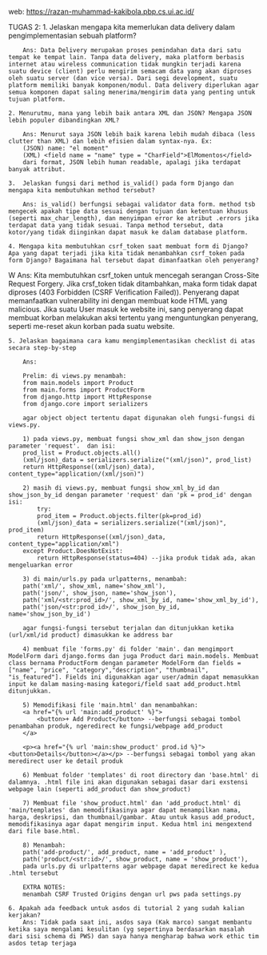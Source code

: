 web: https://razan-muhammad-kakibola.pbp.cs.ui.ac.id/

<!-- TUGAS 1:

    1. Jelaskan bagaimana cara kamu mengimplementasikan checklist di atas secara step-by-step 
        1) Membuat repositori github bernama "kakibola" di lokal dan server github

        2) via Terminal, menjalankan 'python -m venv env' di folder tsb. agar project tsb memiliki instalasi python dan package lain yang terpisah/terisolasi (agar tidak memiliki konflik di satu project dengan project lain)

        3) menjalankan 'env\Scripts\activate' untuk mengaktivkan env

        4) menginstall dependencies sepert {django, gunicorn, whitenoise, psycopg2-binary, requests, urllib3, python-dotenv} dalam requirements.txt dan menjalankan pip install-r requirements.txt

        5) membuat Django Project dengan menjalankan 'django-admin startproject kaki_bola .' di terminal

        6) menambah 'PRODUCTION=False' di .env file. Line tersebut ditambahkan ketika melakukan testing/development agar dapat mendebug lebih mudah.

        7) membuat file .env.prod dengan isi:
        DB_NAME=<nama database>
        DB_HOST=<host database>
        DB_PORT=<port database>
        DB_USER=<username database>
        DB_PASSWORD=<password database>
        SCHEMA=tugas_individu
        PRODUCTION=True

        data diambil dari email yang dikirim di email UI. file ini digunakan untuk prod deployment di server

        8) di settings.py, menambahkan:
        `import os
        from dotenv import load_dotenv
        load_dotenv()`
        agar environment variables dapat diload 

        9) di file yang sama, menambahkan '["localhost", "127.0.0.1"]' di ALLOWED_HOSTS agar dapat mengakses aplikasi web melalui lokal host

        10) menambah:
        
        'if PRODUCTION:
            # Production: gunakan PostgreSQL dengan kredensial dari environment variables
            DATABASES = {
                'default': {
                    'ENGINE': 'django.db.backends.postgresql',
                    'NAME': os.getenv('DB_NAME'),
                    'USER': os.getenv('DB_USER'),
                    'PASSWORD': os.getenv('DB_PASSWORD'),
                    'HOST': os.getenv('DB_HOST'),
                    'PORT': os.getenv('DB_PORT'),
                    'OPTIONS': {
                        'options': f"-c search_path={os.getenv('SCHEMA', 'public')}"
                    }
                }
            }
        else:
            # Development: gunakan SQLite
            DATABASES = {
                'default': {
                    'ENGINE': 'django.db.backends.sqlite3',
                    'NAME': BASE_DIR / 'db.sqlite3',
                }
            }' di settings.py pada bagian DATABASES

        11) membuat migrasi dengan python makemigrations dan migrate

        12) membuat project baru di Pacil Web Service bernama kakibola dan mendeploy local project ke PWS melalui git remote add pws, git branch -M master (utk membuat branch origin) dan git push pws master agar perubahan lokal dapat dideploy.

        13) pada Tab environs, menambahkan text dari file .env.prod dari local project. 

        14) menambah url deployment PWS ke ALLOWED_HOSTS di settings.py local agar project tsb dapat diakses oleh PWS.

        15) Balik ke project local, membuat aplikasi dengan naman 'main' dengan menjalankan 'python manage.py startapp main' di Terminal

        16) mendaftarkan 'main' di INSTALLED_APPS pada settings.py

        17) membuat File .html baru di folder 'templates' dan menambahkan beberapa header yang dikaitkan dengan variable pada views.py (on that later)

        18) menambah atribut yang sesuai dengan deskripsi tugas di models.py (name, price, desc, thumbnail, category, is_featured) dengan datatype yang sesuai.

        19) mengulang tahapan migrasi dengan python makemigrations dan migrate.

        20) di views.py, menambah line 'from django.shortcuts import render' agar template html dapat di-render.

        21) membuat fungsi dengan parameter 'request' yang menerima permintaan http dan mengembalikan variabel-variabel yang sesuai di dalam dictionary yang tertera agar dapat digunakan oleh file html.

        22) [Routing] membuat file urls.py di folder 'main' sebagai konfigurasi routing aplikasi

        23) mengisi file tsb dengan:
        'from django.urls import path       (mendefinisikan pola url)
        from main.views import show_main    (memanggil fungsi dari step 21 saat url cocok)

        app_name = 'main'

        urlpatterns = [
            path('', show_main, name='show_main'),
        ]'

        24) di urls.py pada folder 'kaki_bola', menambah ', include' pada line 'from django.urls import path' 

        25) menambah 'path('', include('main.urls')),' ke dalam urlpatterns = [] untuk mengimport pola rute URL dari aplikasi main

        26) melakukan git push pws master untuk mengupdate versi deployment project ini

    2. Buatlah bagan yang berisi request client ke web aplikasi berbasis Django beserta responnya dan jelaskan pada bagan tersebut kaitan antara urls.py, views.py, models.py, dan berkas html.
    -> Terdapat file .drawio dan .svg bernama "BaganGambar" di repository ini dengan jawaban pertanyaan ini

    3. Jelaskan peran settings.py dalam proyek Django!
        settings.py berisi semua konfigurasi dari instalasi project Django agar project tsb dapat dijalankan sesuai dengan rencana. Mengatur hal-hal seperti INSTALLED_APPS (list daftar aplikasi yang diaktifkan), ALLOWED_HOSTS (daftar nama domain yang dapat mengakses/melayani project Django tsb), dan TEMPLATES (mengatur dimana Django dapat mencari .html file) 

    4. Bagaimana cara kerja migrasi database di Django?
        migrasi pada Djano bekerja seperti commit-push pada git.
        misalkan models.py telah diubah dan 'python manage.py makemigrations' dijalankan. Maka Django akan membandingkan versi models.py saat ini dengan iterasi sebelumnya. Jika ada, makan Django akan membuat file baru di folder 'migrations' (dalam project ini terdapat di main/migrations). Ketika 'python manage.py migrate' dijalankan, sama saja seperti 'push' pada git. Perubahan tsb. akan diterapkan ke dalam database.

    5. Menurut Anda, dari semua framework yang ada, mengapa framework Django dijadikan permulaan        pembelajaran pengembangan perangkat lunak?
        Utamanya karena berdasarkan Python dan developer tidak perlu berinteraksi dengan SQL secara langsung karena Django memiliki Object-Relational Mapper. Python juga dapat dikatakan lebih "beginner-friendly" daripada bahasa pemrograman lain karena memiliki dynamic typing (salah satu alasannya)

    6. Apakah ada feedback untuk asisten dosen tutorial 1 yang telah kamu kerjakan sebelumnya?
    Tidak ada, karena topik tutorial 1 masih dapat dimengerti dengan mudah dan masih belum terlalu kompleks. Tetapi, asisten dosen pada tutorial 0 sangat membantu ketika troubleshooting masalah (karena saya masih sangat baru terhadap Django) -->

TUGAS 2:
    1. Jelaskan mengapa kita memerlukan data delivery dalam pengimplementasian sebuah platform?

        Ans: Data Delivery merupakan proses pemindahan data dari satu tempat ke tempat lain. Tanpa data delivery, maka platform berbasis internet atau wireless communication tidak mungkin terjadi karena suatu device (client) perlu mengirim semacam data yang akan diproses oleh suatu server (dan vice versa). Dari segi development, suatu platform memiliki banyak komponen/modul. Data delivery diperlukan agar semua komponen dapat saling menerima/mengirim data yang penting untuk tujuan platform.

    2. Menurutmu, mana yang lebih baik antara XML dan JSON? Mengapa JSON lebih populer dibandingkan XML?

        Ans: Menurut saya JSON lebih baik karena lebih mudah dibaca (less clutter than XML) dan lebih efisien dalam syntax-nya. Ex:
        (JSON) name: "el moment"
        (XML) <field name = "name" type = "CharField">ElMomentos</field> 
        dari format, JSON lebih human readable, apalagi jika terdapat banyak attribut.

    3.  Jelaskan fungsi dari method is_valid() pada form Django dan mengapa kita membutuhkan method tersebut?

        Ans: is_valid() berfungsi sebagai validator data form. method tsb mengecek apakah tipe data sesuai dengan tujuan dan ketentuan khusus (seperti max_char_length), dan menyimpan error ke atribut .errors jika terdapat data yang tidak sesuai. Tanpa method tersebut, data kotor/yang tidak diinginkan dapat masuk ke dalam database platform.

    4. Mengapa kita membutuhkan csrf_token saat membuat form di Django? Apa yang dapat terjadi jika kita tidak menambahkan csrf_token pada form Django? Bagaimana hal tersebut dapat dimanfaatkan oleh penyerang?
W
        Ans: Kita membutuhkan csrf_token untuk mencegah serangan Cross-Site Request Forgery. Jika crsf_token tidak ditambahkan, maka form tidak dapat diproses (403 Forbidden (CSRF Verification Failed)). Penyerang dapat memanfaatkan vulnerability ini dengan membuat kode HTML yang malicious. Jika suatu User masuk ke website ini, sang penyerang dapat membuat korban melakukan aksi tertentu yang menguntungkan penyerang, seperti me-reset akun korban pada suatu website.

    5. Jelaskan bagaimana cara kamu mengimplementasikan checklist di atas secara step-by-step
    
        Ans:

        Prelim: di views.py menambah:
        from main.models import Product
        from main.forms import ProductForm
        from django.http import HttpResponse
        from django.core import serializers

        agar object object tertentu dapat digunakan oleh fungsi-fungsi di views.py.

        1) pada views.py, membuat fungsi show_xml dan show_json dengan parameter 'request'.  dan isi:
        prod_list = Product.objects.all()
        (xml/json)_data = serializers.serialize("(xml/json)", prod_list)
        return HttpResponse((xml/json)_data), content_type="application/(xml/json)")

        2) masih di views.py, membuat fungsi show_xml_by_id dan show_json_by_id dengan parameter 'request' dan 'pk = prod_id' dengan isi:
            try:
            prod_item = Product.objects.filter(pk=prod_id)
            (xml/json)_data = serializers.serialize("(xml/json)", prod_item)
            return HttpResponse((xml/json)_data, content_type="application/xml")
        except Product.DoesNotExist:
            return HttpResponse(status=404) --jika produk tidak ada, akan mengeluarkan error

        3) di main/urls.py pada urlpatterns, menambah:
        path('xml/', show_xml, name='show_xml'),
        path('json/', show_json, name='show_json'),
        path('xml/<str:prod_id>/', show_xml_by_id, name='show_xml_by_id'),
        path('json/<str:prod_id>/', show_json_by_id, name='show_json_by_id')

        agar fungsi-fungsi tersebut terjalan dan ditunjukkan ketika (url/xml/id product) dimasukkan ke address bar

        4) membuat file 'forms.py' di folder 'main'. dan mengimport ModelForm dari django.forms dan juga Product dari main.models. Membuat class bernama ProductForm dengan parameter ModelForm dan fields = ["name", "price", "category","description", "thumbnail", "is_featured"]. Fields ini digunakkan agar user/admin dapat memasukkan input ke dalam masing-masing kategori/field saat add_product.html ditunjukkan.

        5) Memodifikasi file 'main.html' dan menambahkan:
        <a href="{% url 'main:add_product' %}">
            <button>+ Add Product</button> --berfungsi sebagai tombol penambahan produk, ngeredirect ke fungsi/webpage add_product
        </a>

        <p><a href="{% url 'main:show_product' prod.id %}"><button>Details</button></a></p> --berfungsi sebagai tombol yang akan meredirect user ke detail produk

        6) Membuat folder 'templates' di root directory dan 'base.html' di dalamnya. .html file ini akan digunakan sebagai dasar dari exstensi webpage lain (seperti add_product dan show_product)

        7) Membuat file 'show_product.html' dan 'add_product.html' di 'main/templates' dan memodifikasinya agar dapat menampilkan nama, harga, deskripsi, dan thumbnail/gambar. Atau untuk kasus add_product, memodifikasinya agar dapat mengirim input. Kedua html ini mengextend dari file base.html.

        8) Menambah:
        path('add-product/', add_product, name = 'add_product' ),
        path('product/<str:id>/', show_product, name = 'show_product'),
        pada urls.py di urlpatterns agar webpage dapat meredirect ke kedua .html tersebut

        EXTRA NOTES:
        menambah CSRF Trusted Origins dengan url pws pada settings.py 
    
    6. Apakah ada feedback untuk asdos di tutorial 2 yang sudah kalian kerjakan?
        Ans: Tidak pada saat ini, asdos saya (Kak marco) sangat membantu ketika saya mengalami kesulitan (yg sepertinya berdasarkan masalah dari sisi schema di PWS) dan saya hanya mengharap bahwa work ethic tim asdos tetap terjaga